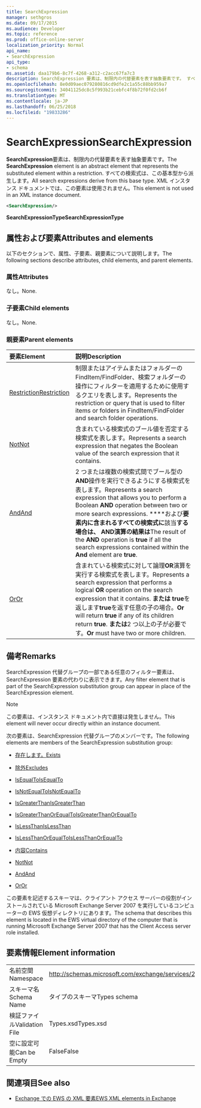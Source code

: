 ```yaml
---
title: SearchExpression
manager: sethgros
ms.date: 09/17/2015
ms.audience: Developer
ms.topic: reference
ms.prod: office-online-server
localization_priority: Normal
api_name:
- SearchExpression
api_type:
- schema
ms.assetid: daa179b6-8c7f-4268-a312-c2acc67fa7c3
description: SearchExpression 要素は、制限内の代替要素を表す抽象要素です。 すべての検索式は、この基本型から派生します。 XML インスタンス ドキュメントでは、この要素は使用されません。
ms.openlocfilehash: 8e0d09aec079280816cd9dfe2c1a55c88bb959a7
ms.sourcegitcommit: 34041125dc8c5f993b21cebfc4f8b72f0fd2cb6f
ms.translationtype: MT
ms.contentlocale: ja-JP
ms.lasthandoff: 06/25/2018
ms.locfileid: "19833286"
---
```

# <a name="searchexpression"></a><span data-ttu-id="78fa4-105">SearchExpression</span><span class="sxs-lookup"><span data-stu-id="78fa4-105">SearchExpression</span></span>

<span data-ttu-id="78fa4-106">**SearchExpression**要素は、制限内の代替要素を表す抽象要素です。</span><span class="sxs-lookup"><span data-stu-id="78fa4-106">The **SearchExpression** element is an abstract element that represents the substituted element within a restriction.</span></span> <span data-ttu-id="78fa4-107">すべての検索式は、この基本型から派生します。</span><span class="sxs-lookup"><span data-stu-id="78fa4-107">All search expressions derive from this base type.</span></span> <span data-ttu-id="78fa4-108">XML インスタンス ドキュメントでは、この要素は使用されません。</span><span class="sxs-lookup"><span data-stu-id="78fa4-108">This element is not used in an XML instance document.</span></span> 
  
```xml
<SearchExpression/>
```

 <span data-ttu-id="78fa4-109">**SearchExpressionType**</span><span class="sxs-lookup"><span data-stu-id="78fa4-109">**SearchExpressionType**</span></span>
## <a name="attributes-and-elements"></a><span data-ttu-id="78fa4-110">属性および要素</span><span class="sxs-lookup"><span data-stu-id="78fa4-110">Attributes and elements</span></span>

<span data-ttu-id="78fa4-111">以下のセクションで、属性、子要素、親要素について説明します。</span><span class="sxs-lookup"><span data-stu-id="78fa4-111">The following sections describe attributes, child elements, and parent elements.</span></span>
  
### <a name="attributes"></a><span data-ttu-id="78fa4-112">属性</span><span class="sxs-lookup"><span data-stu-id="78fa4-112">Attributes</span></span>

<span data-ttu-id="78fa4-113">なし。</span><span class="sxs-lookup"><span data-stu-id="78fa4-113">None.</span></span>
  
### <a name="child-elements"></a><span data-ttu-id="78fa4-114">子要素</span><span class="sxs-lookup"><span data-stu-id="78fa4-114">Child elements</span></span>

<span data-ttu-id="78fa4-115">なし。</span><span class="sxs-lookup"><span data-stu-id="78fa4-115">None.</span></span>
  
### <a name="parent-elements"></a><span data-ttu-id="78fa4-116">親要素</span><span class="sxs-lookup"><span data-stu-id="78fa4-116">Parent elements</span></span>

|<span data-ttu-id="78fa4-117">**要素**</span><span class="sxs-lookup"><span data-stu-id="78fa4-117">**Element**</span></span>|<span data-ttu-id="78fa4-118">**説明**</span><span class="sxs-lookup"><span data-stu-id="78fa4-118">**Description**</span></span>|
|:-----|:-----|
|[<span data-ttu-id="78fa4-119">Restriction</span><span class="sxs-lookup"><span data-stu-id="78fa4-119">Restriction</span></span>](restriction.md) <br/> |<span data-ttu-id="78fa4-120">制限またはアイテムまたはフォルダーの FindItem/FindFolder、検索フォルダーの操作にフィルターを適用するために使用するクエリを表します。</span><span class="sxs-lookup"><span data-stu-id="78fa4-120">Represents the restriction or query that is used to filter items or folders in FindItem/FindFolder and search folder operations.</span></span>  <br/> |
|[<span data-ttu-id="78fa4-121">Not</span><span class="sxs-lookup"><span data-stu-id="78fa4-121">Not</span></span>](not.md) <br/> |<span data-ttu-id="78fa4-122">含まれている検索式のブール値を否定する検索式を表します。</span><span class="sxs-lookup"><span data-stu-id="78fa4-122">Represents a search expression that negates the Boolean value of the search expression that it contains.</span></span>  <br/> |
|[<span data-ttu-id="78fa4-123">And</span><span class="sxs-lookup"><span data-stu-id="78fa4-123">And</span></span>](and.md) <br/> |<span data-ttu-id="78fa4-124">2 つまたは複数の検索式間でブール型の**AND**操作を実行できるようにする検索式を表します。</span><span class="sxs-lookup"><span data-stu-id="78fa4-124">Represents a search expression that allows you to perform a Boolean **AND** operation between two or more search expressions.</span></span> <span data-ttu-id="78fa4-125">****および**要素内に含まれるすべての検索式に**該当**する場合は、 **AND**演算の結果は**</span><span class="sxs-lookup"><span data-stu-id="78fa4-125">The result of the **AND** operation is **true** if all the search expressions contained within the **And** element are **true**.</span></span>  <br/> |
|[<span data-ttu-id="78fa4-126">Or</span><span class="sxs-lookup"><span data-stu-id="78fa4-126">Or</span></span>](or.md) <br/> |<span data-ttu-id="78fa4-127">含まれている検索式に対して論理**OR**演算を実行する検索式を表します。</span><span class="sxs-lookup"><span data-stu-id="78fa4-127">Represents a search expression that performs a logical **OR** operation on the search expression that it contains.</span></span> <span data-ttu-id="78fa4-128">**または** **true**を返します**true**を返す任意の子の場合。</span><span class="sxs-lookup"><span data-stu-id="78fa4-128">**Or** will return **true** if any of its children return **true**.</span></span> <span data-ttu-id="78fa4-129">**または**2 つ以上の子が必要です。</span><span class="sxs-lookup"><span data-stu-id="78fa4-129">**Or** must have two or more children.</span></span>  <br/> |
   
## <a name="remarks"></a><span data-ttu-id="78fa4-130">備考</span><span class="sxs-lookup"><span data-stu-id="78fa4-130">Remarks</span></span>

<span data-ttu-id="78fa4-131">SearchExpression 代替グループの一部である任意のフィルター要素は、SearchExpression 要素の代わりに表示できます。</span><span class="sxs-lookup"><span data-stu-id="78fa4-131">Any filter element that is part of the SearchExpression substitution group can appear in place of the SearchExpression element.</span></span>
  
> [!NOTE]
> <span data-ttu-id="78fa4-132">この要素は、インスタンス ドキュメント内で直接は発生しません。</span><span class="sxs-lookup"><span data-stu-id="78fa4-132">This element will never occur directly within an instance document.</span></span> 
  
<span data-ttu-id="78fa4-133">次の要素は、SearchExpression 代替グループのメンバーです。</span><span class="sxs-lookup"><span data-stu-id="78fa4-133">The following elements are members of the SearchExpression substitution group:</span></span>
  
- [<span data-ttu-id="78fa4-134">存在します。</span><span class="sxs-lookup"><span data-stu-id="78fa4-134">Exists</span></span>](exists.md)
    
- [<span data-ttu-id="78fa4-135">除外</span><span class="sxs-lookup"><span data-stu-id="78fa4-135">Excludes</span></span>](excludes.md)
    
- [<span data-ttu-id="78fa4-136">IsEqualTo</span><span class="sxs-lookup"><span data-stu-id="78fa4-136">IsEqualTo</span></span>](isequalto.md)
    
- [<span data-ttu-id="78fa4-137">IsNotEqualTo</span><span class="sxs-lookup"><span data-stu-id="78fa4-137">IsNotEqualTo</span></span>](isnotequalto.md)
    
- [<span data-ttu-id="78fa4-138">IsGreaterThan</span><span class="sxs-lookup"><span data-stu-id="78fa4-138">IsGreaterThan</span></span>](isgreaterthan.md)
    
- [<span data-ttu-id="78fa4-139">IsGreaterThanOrEqualTo</span><span class="sxs-lookup"><span data-stu-id="78fa4-139">IsGreaterThanOrEqualTo</span></span>](isgreaterthanorequalto.md)
    
- [<span data-ttu-id="78fa4-140">IsLessThan</span><span class="sxs-lookup"><span data-stu-id="78fa4-140">IsLessThan</span></span>](islessthan.md)
    
- [<span data-ttu-id="78fa4-141">IsLessThanOrEqualTo</span><span class="sxs-lookup"><span data-stu-id="78fa4-141">IsLessThanOrEqualTo</span></span>](islessthanorequalto.md)
    
- [<span data-ttu-id="78fa4-142">内容</span><span class="sxs-lookup"><span data-stu-id="78fa4-142">Contains</span></span>](contains.md)
    
- [<span data-ttu-id="78fa4-143">Not</span><span class="sxs-lookup"><span data-stu-id="78fa4-143">Not</span></span>](not.md)
    
- [<span data-ttu-id="78fa4-144">And</span><span class="sxs-lookup"><span data-stu-id="78fa4-144">And</span></span>](and.md)
    
- [<span data-ttu-id="78fa4-145">Or</span><span class="sxs-lookup"><span data-stu-id="78fa4-145">Or</span></span>](or.md)
    
<span data-ttu-id="78fa4-146">この要素を記述するスキーマは、クライアント アクセス サーバーの役割がインストールされている Microsoft Exchange Server 2007 を実行しているコンピューターの EWS 仮想ディレクトリにあります。</span><span class="sxs-lookup"><span data-stu-id="78fa4-146">The schema that describes this element is located in the EWS virtual directory of the computer that is running Microsoft Exchange Server 2007 that has the Client Access server role installed.</span></span>
  
## <a name="element-information"></a><span data-ttu-id="78fa4-147">要素情報</span><span class="sxs-lookup"><span data-stu-id="78fa4-147">Element information</span></span>

|||
|:-----|:-----|
|<span data-ttu-id="78fa4-148">名前空間</span><span class="sxs-lookup"><span data-stu-id="78fa4-148">Namespace</span></span>  <br/> |http://schemas.microsoft.com/exchange/services/2006/types  <br/> |
|<span data-ttu-id="78fa4-149">スキーマ名</span><span class="sxs-lookup"><span data-stu-id="78fa4-149">Schema Name</span></span>  <br/> |<span data-ttu-id="78fa4-150">タイプのスキーマ</span><span class="sxs-lookup"><span data-stu-id="78fa4-150">Types schema</span></span>  <br/> |
|<span data-ttu-id="78fa4-151">検証ファイル</span><span class="sxs-lookup"><span data-stu-id="78fa4-151">Validation File</span></span>  <br/> |<span data-ttu-id="78fa4-152">Types.xsd</span><span class="sxs-lookup"><span data-stu-id="78fa4-152">Types.xsd</span></span>  <br/> |
|<span data-ttu-id="78fa4-153">空に設定可能</span><span class="sxs-lookup"><span data-stu-id="78fa4-153">Can be Empty</span></span>  <br/> |<span data-ttu-id="78fa4-154">False</span><span class="sxs-lookup"><span data-stu-id="78fa4-154">False</span></span>  <br/> |
   
## <a name="see-also"></a><span data-ttu-id="78fa4-155">関連項目</span><span class="sxs-lookup"><span data-stu-id="78fa4-155">See also</span></span>



- [<span data-ttu-id="78fa4-156">Exchange での EWS の XML 要素</span><span class="sxs-lookup"><span data-stu-id="78fa4-156">EWS XML elements in Exchange</span></span>](ews-xml-elements-in-exchange.md)

